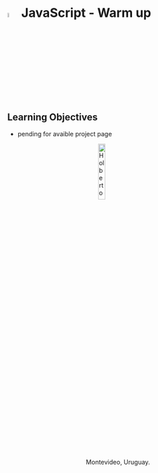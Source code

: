 # <a  href="https://developer.mozilla.org/en-US/docs/Web/JavaScript"> <img src="https://upload.wikimedia.org/wikipedia/commons/3/3b/Javascript_Logo.png" alt="JS Language" width=5%></img></a> JavaScript - Warm up

## Learning Objectives
- pending for avaible project page

<a> <img src="https://apply.holbertonschool.com/holberton-logo.png" alt="Holberton logo" width=18% heigth=18% style="display: block; margin: 0 auto"></img></a>

<p align=center>Montevideo, Uruguay.</p>